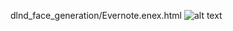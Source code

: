 dlnd_face_generation/Evernote.enex.html
![alt text](https://raw.github.com/corradodebari/dlnd_face_generation/images/image.png)
